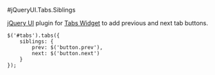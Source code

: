 #jQueryUI.Tabs.Siblings

[jQuery UI][] plugin for [Tabs Widget][] to add previous and next tab buttons.

```
$('#tabs').tabs({
	siblings: {
		prev: $('button.prev'),
		next: $('button.next')
	}
});
```

 [jQuery UI]: http://jqueryui.com/
 [Tabs Widget]: http://jqueryui.com/tabs/